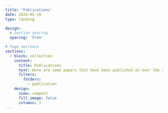 ```yaml
---
title: 'Publications'
date: 2024-05-19
type: landing

design:
  # Section spacing
  spacing: '5rem'

# Page sections
sections:
  - block: collection
    content:
      title: Publications
      text: Here are some papers that have been published on over the years.
      filters:
        folders:
          - publication
    design:
      view: compact
      fill_image: false
      columns: 1
---
```

